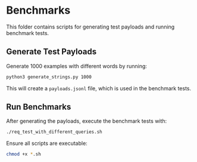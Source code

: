 # Benchmarks

This folder contains scripts for generating test payloads and running benchmark tests.

## Generate Test Payloads

Generate 1000 examples with different words by running:

```bash
python3 generate_strings.py 1000
```

This will create a `payloads.jsonl` file, which is used in the benchmark tests.

## Run Benchmarks

After generating the payloads, execute the benchmark tests with:

```bash
./req_test_with_different_queries.sh
```

Ensure all scripts are executable:

```bash
chmod +x *.sh
```
